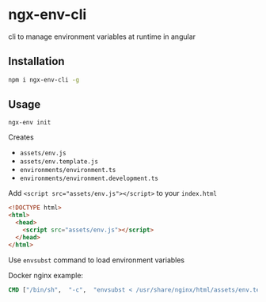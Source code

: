 # ngx-env-cli
cli to manage environment variables at runtime in angular

## Installation
```sh
npm i ngx-env-cli -g
```

## Usage
```
ngx-env init
```
Creates
- `assets/env.js`
- `assets/env.template.js`
- `environments/environment.ts`
- `environments/environment.development.ts`

Add `<script src="assets/env.js"></script>` to your `index.html`
```html
<!DOCTYPE html>
<html>
  <head>
    <script src="assets/env.js"></script>
  </head>
</html>
```

Use `envsubst` command to load environment variables

Docker nginx example: 

```Dockerfile
CMD ["/bin/sh",  "-c",  "envsubst < /usr/share/nginx/html/assets/env.template.js > /usr/share/nginx/html/assets/env.js && exec nginx -g 'daemon off;'"]
```
